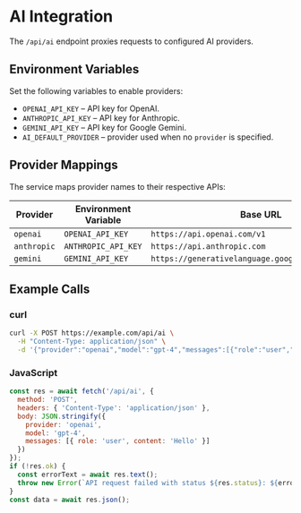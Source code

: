 # AI Integration

The `/api/ai` endpoint proxies requests to configured AI providers.

## Environment Variables

Set the following variables to enable providers:

- `OPENAI_API_KEY` – API key for OpenAI.
- `ANTHROPIC_API_KEY` – API key for Anthropic.
- `GEMINI_API_KEY` – API key for Google Gemini.
- `AI_DEFAULT_PROVIDER` – provider used when no `provider` is specified.

## Provider Mappings

The service maps provider names to their respective APIs:

| Provider    | Environment Variable  | Base URL |
|-------------|-----------------------|----------|
| `openai`    | `OPENAI_API_KEY`      | `https://api.openai.com/v1` |
| `anthropic` | `ANTHROPIC_API_KEY`   | `https://api.anthropic.com` |
| `gemini`    | `GEMINI_API_KEY`      | `https://generativelanguage.googleapis.com/v1beta` |

## Example Calls

### curl

```bash
curl -X POST https://example.com/api/ai \
  -H "Content-Type: application/json" \
  -d '{"provider":"openai","model":"gpt-4","messages":[{"role":"user","content":"Hello"}]}'
```

### JavaScript

```js
const res = await fetch('/api/ai', {
  method: 'POST',
  headers: { 'Content-Type': 'application/json' },
  body: JSON.stringify({
    provider: 'openai',
    model: 'gpt-4',
    messages: [{ role: 'user', content: 'Hello' }]
  })
});
if (!res.ok) {
  const errorText = await res.text();
  throw new Error(`API request failed with status ${res.status}: ${errorText}`);
}
const data = await res.json();
```

